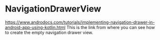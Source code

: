 # NavigationDrawerView
https://www.androdocs.com/tutorials/implementing-navigation-drawer-in-android-app-using-kotlin.html
This is the link from where you can see how to create the empty navigation  drawer view.
